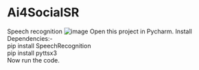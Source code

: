 # Ai4SocialSR
Speech recognition
![image](https://github.com/rohankant/Ai4SocialSR/assets/85503948/d058ded8-d8dd-4de8-bec8-7367e501b0f2)
Open this project in Pycharm.
Install Dependencies:-<br>
pip install SpeechRecognition<br>
pip install pyttsx3<br>
Now run the code.
